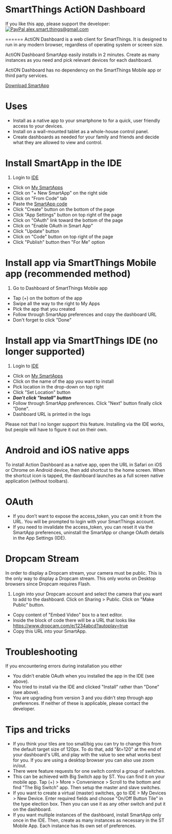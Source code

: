 SmartThings ActiON Dashboard
======

If you like this app, please support the developer:<br/> [![PayPal](https://www.paypalobjects.com/en_US/i/btn/btn_donate_SM.gif) alex.smart.things@gmail.com](https://www.paypal.com/cgi-bin/webscr?cmd=_s-xclick&hosted_button_id=A5K5L44TEF77U)

======
ActiON Dashboard is a web client for SmartThings. It is designed to run in any modern browser, regardless of operating system or screen size.

ActiON Dashboard SmartApp easily installs in 2 minutes. Create as many instances as you need and pick relevant devices for each dashboard.

ActiON Dashboard has no dependency on the SmartThings Mobile app or third party services.

[Download SmartApp](https://github.com/625alex/ActiON-Dashboard/blob/master/app-v4/ActiON4SmartApp.groovy)

Uses
======
* Install as a native app to your smartphone to for a quick, user friendly access to your devices.
* Install on a wall-mounted tablet as a whole-house control panel.
* Create dashboards as needed for your family and friends and decide what they are allowed to view and control.

Install SmartApp in the IDE
======
1. Login to [IDE](https://graph.api.smartthings.com/)
* Click on [My SmartApps]( https://graph.api.smartthings.com/ide/apps)
* Click on "+ New SmartApp" on the right side
* Click on "From Code" tab
* Paste the [SmartApp code](https://github.com/625alex/ActiON-Dashboard/blob/master/app-v4/ActiON4SmartApp.groovy)
* Click "Create" button on the bottom of the page
* Click "App Settings" button on top right of the page
* Click on "OAuth" link toward the bottom of the page
* Click on "Enable OAuth in Smart App"
* Click "Update" button
* Click on "Code" button on top right of the page
* Click "Publish" button then "For Me" option

Install app via SmartThings Mobile app (recommended method)
======

1. Go to Dashboard of SmartThings Mobile app
* Tap (+) on the bottom of the app
* Swipe all the way to the right to My Apps
* Pick the app that you created
* Follow through SmartApp preferences and copy the dashboard URL
* Don't forget to click "Done"

Install app via SmartThings IDE (no longer supported)
======

1. Login to [IDE](https://graph.api.smartthings.com/)
* Click on [My SmartApps]( https://graph.api.smartthings.com/ide/apps)
* Click on the name of the app you want to install
* Pick location in the drop-down on top right
* Click "Set Location" button
* ***Don't click "Install" button***
* Follow through SmartApp preferences. Click "Next" button finally click "Done".
* Dashboard URL is printed in the logs

Please not that I no longer support this feature. Installing via the IDE works, but people will have to figure it out on their own.

Android and iOS native apps
=====
To install Action Dashboard as a native app, open the URL in Safari on iOS or Chrome on Android device, then add shortcut to the home screen. When the shortcut icon is tapped, the dashboard launches as a full screen native application (without toolbars).

OAuth
=====
* If you don’t want to expose the access_token, you can omit it from the URL. You will be prompted to login with your SmartThings account.
* If you need to invalidate the access_token, you can reset it via the SmartApp preferences, uninstall the SmartApp or change OAuth details in the App Settings (IDE).

Dropcam Stream
=====
In order to display a Dropcam stream, your camera must be public. This is the only way to display a Dropcam stream. This only works on Desktop browsers since Dropcam requires Flash.

1. Login into your Dropcam account and select the camera that you want to add to the dashboard. Click on Sharing > Public. Click on "Make Public" button.
* Copy content of "Embed Video" box to a text editor.
* Inside the block of code there will be a URL that looks like 
https://www.dropcam.com/e/1234abcd?autoplay=true
* Copy this URL into your SmartApp.

Troubleshooting
=====
If you encountering errors during installation you either
-	You didn’t enable OAuth when you installed the app in the IDE (see above).
-	You tried to install via the IDE and clicked "Install" rather than "Done" (see above).
-	You are upgrading from version 3 and you didn’t step through app preferences.
If neither of these is applicable, please contact the developer.

Tips and tricks
=====
*	If you think your tiles are too small/big you can try to change this from the default target size of 120px. To do that, add "&t=120" at the end of your dashboard's URL and play with the value to see what works best for you. If you are using a desktop browser you can also use zoom in/out.
*	There were feature requests for one switch control a group of switches.
 *	This can be achieved with Big Switch app by ST. You can find it on your mobile app. Tap (+) > More > Convenience > Scroll to the bottom and find "The Big Switch" app. Then setup the master and slave switches.
 *	If you want to create a virtual (master) switches, go to IDE > My Devices > New Device. Enter required fields and choose "On/Off Button Tile" in the type election box. Then you can use it as any other switch and put it on the dashboard.
*	If you want multiple instances of the dashboard, install SmartApp only once in the IDE. Then, create as many instances as necessary in the ST Mobile App. Each instance has its own set of preferences.

